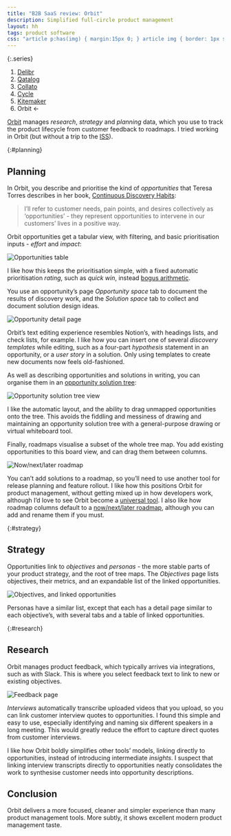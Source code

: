 ```yaml
---
title: "B2B SaaS review: Orbit"
description: Simplified full-circle product management
layout: hh
tags: product software
css: "article p:has(img) { margin:15px 0; } article img { border: 1px solid #ddd; } article a:hover img { box-shadow: 0 0 6px 2px #428bca; }"
---
```


{:.series}
1. [Delibr](delibr-views)
2. [Qatalog](qatalog-review)
3. [Collato](collato-review)
3. [Cycle](cycle-review)
4. [Kitemaker](kitemaker-review)
5. Orbit ←

[Orbit](https://www.useorbit.io) manages _research_, _strategy_ and _planning_ data, 
which you use to track the product lifecycle from customer feedback to roadmaps.
I tried working in Orbit (but without a trip to the 
[ISS](https://en.wikipedia.org/wiki/International_Space_Station)).

{:#planning}
## Planning

In Orbit, you describe and prioritise the kind of _opportunities_ that Teresa Torres describes in her book,
[Continuous Discovery Habits](https://www.producttalk.org/2021/05/continuous-discovery-habits/):

> I’ll refer to customer needs, pain points, and desires collectively as ‘opportunities’ - 
> they represent opportunities to intervene in our customers’ lives in a positive way.

Orbit opportunities get a tabular view, with filtering, and basic prioritisation inputs -
 _effort_ and _impact_:

![Opportunities table](orbit/opportunities.webp)

I like how this keeps the prioritisation simple, with a fixed automatic prioritisation _rating_, such as _quick win_, 
instead [bogus arithmetic](product-arithmetic).

You use an opportunity’s page _Opportunity space_ tab to document the results of discovery work, 
and the _Solution space_ tab to collect and document solution design ideas.

![Opportunity detail page](orbit/opportunity.webp)

Orbit’s text editing experience resembles Notion’s, with headings lists, and check lists, for example.
I like how you can insert one of several _discovery templates_ while editing, such as a four-part _hypothesis_ statement in an opportunity, or a _user story_ in a solution.
Only using templates to create new documents now feels old-fashioned.

As well as describing opportunities and solutions in writing, you can organise them in an
[opportunity solution tree](https://www.producttalk.org/opportunity-solution-tree/):

![Opportunity solution tree view](orbit/ost.webp)

I like the automatic layout, and the ability to drag unmapped opportunities onto the tree.
This avoids the fiddling and messiness of drawing and maintaining an opportunity solution tree with a general-purpose drawing or virtual whiteboard tool.

Finally, roadmaps visualise a subset of the whole tree map.
You add existing opportunities to this board view, and can drag them between columns.

![Now/next/later roadmap](orbit/roadmap.webp)

You can’t add solutions to a roadmap, so you’ll need to use another tool for release planning and feature rollout.
I like how this positions Orbit for product management, without getting mixed up in how developers work, although I’d love to see Orbit become a [universal tool](universal-tools).
I also like how roadmap columns default to a 
[now/next/later roadmap](https://userlist.com/podcast/now-next-later-roadmapping-with-janna-bastow/), 
although you can add and rename them if you must.


{:#strategy}
## Strategy

Opportunities link to _objectives_ and _personas_ - the more stable parts of your product strategy, and the root of tree maps.
The _Objectives_ page lists objectives, their metrics, and an expandable list of the linked opportunities.

![Objectives, and linked opportunities](orbit/objectives.webp)

Personas have a similar list, except that each has a detail page similar to each objective’s, with several tabs and a table of linked opportunities.


{:#research}
## Research

Orbit manages product feedback, which typically arrives via integrations, such as with Slack.
This is where you select feedback text to link to new or existing objectives.

![Feedback page](orbit/feedback.webp)

_Interviews_ automatically transcribe uploaded videos that you upload, so you can link customer interview quotes to opportunities.
I found this simple and easy to use, especially identifying and naming six different speakers in a long meeting.
This would greatly reduce the effort to capture direct quotes from customer interviews.

I like how Orbit boldly simplifies other tools’ models, linking directly to opportunities, instead of introducing intermediate _insights_.
I suspect that linking interview transcripts directly to opportunities neatly consolidates the work to synthesise customer needs into opportunity descriptions.


## Conclusion

Orbit delivers a more focused, cleaner and simpler experience than many product management tools.
More subtly, it shows excellent modern product management taste.
